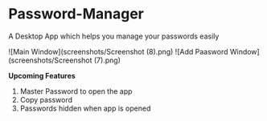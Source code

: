 # Password-Manager
A Desktop App which helps you manage your passwords easily

![Main Window](screenshots/Screenshot (8).png)
![Add Paasword Window](screenshots/Screenshot (7).png)

**Upcoming Features**
1. Master Password to open the app
2. Copy password
3. Passwords hidden when app is opened

